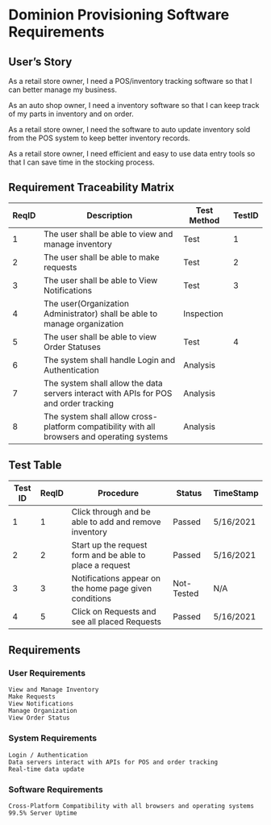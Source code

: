 # Dominion Provisioning Software Requirements

## User’s Story
As a retail store owner, I need a POS/inventory tracking software so that I can better manage my business.

As an auto shop owner, I need a inventory software so that I can keep track of my parts in inventory and on order.

As a retail store owner, I need the software to auto update inventory sold from the POS system to keep better inventory records.

As a retail store owner, I need efficient and easy to use data entry tools so that I can save time in the stocking process.

## Requirement Traceability Matrix
| ReqID		| Description | Test Method | TestID |
| ----------- | ----------- | ---------- | ---------- |
| 1 | The user shall be able to view and manage inventory | Test | 1 |
| 2 | The user shall be able to make requests | Test | 2 |
| 3 | The user shall be able to View Notifications | Test | 3 |
| 4 | The user(Organization Administrator) shall be able to manage organization | Inspection | |
| 5 | The user shall be able to view Order Statuses | Test | 4 |
| 6 | The system shall handle Login and Authentication | Analysis | |
| 7 | The system shall allow the data servers interact with APIs for POS and order tracking | Analysis | |
| 8 |  The system shall allow cross-platform compatibility with all browsers and operating systems | Analysis | |

## Test Table
| Test ID | ReqID | Procedure | Status | TimeStamp |
| ----------- | ----------- | ---------- | ---------- | ----------------- |
| 1 | 1 | Click through and be able to add and remove inventory | Passed | 5/16/2021 |
| 2 | 2 | Start up the request form and be able to place a request | Passed | 5/16/2021 |
| 3 | 3 | Notifications appear on the home page given conditions | Not-Tested | N/A |
| 4 | 5 | Click on Requests and see all placed Requests | Passed | 5/16/2021 |
## Requirements
### User Requirements
	View and Manage Inventory
	Make Requests
	View Notifications
	Manage Organization
	View Order Status
### System Requirements
	Login / Authentication
	Data servers interact with APIs for POS and order tracking
	Real-time data update
### Software Requirements
	Cross-Platform Compatibility with all browsers and operating systems
	99.5% Server Uptime

